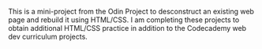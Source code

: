 This is a mini-project from the Odin Project to desconstruct an existing web page and rebuild it using HTML/CSS. I am completing these projects to obtain additional HTML/CSS practice in addition to the Codecademy web dev curriculum projects.